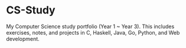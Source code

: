 # CS-Study
My Computer Science study portfolio (Year 1 ~ Year 3). This includes exercises, notes, and projects in C, Haskell, Java, Go, Python, and Web development.
